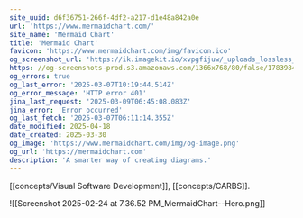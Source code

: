 ```yaml
---
site_uuid: d6f36751-266f-4df2-a217-d1e48a842a0e
url: 'https://www.mermaidchart.com/'
site_name: 'Mermaid Chart'
title: 'Mermaid Chart'
favicon: 'https://www.mermaidchart.com/img/favicon.ico'
og_screenshot_url: 'https://ik.imagekit.io/xvpgfijuw/_uploads_lossless_screenshots_20250527_MermaidChart_og_screenshot.jpeg'
https: //og-screenshots-prod.s3.amazonaws.com/1366x768/80/false/1783984c991045b11ebcece0f423b559f7644489fa8a99052ad8cda44fedd82e.jpeg
og_errors: true
og_last_error: '2025-03-07T10:19:44.514Z'
og_error_message: 'HTTP error 401'
jina_last_request: '2025-03-09T06:45:08.083Z'
jina_error: 'Error occurred'
og_last_fetch: '2025-03-07T06:11:14.355Z'
date_modified: 2025-04-18
date_created: 2025-03-30
og_image: 'https://www.mermaidchart.com/img/og-image.png'
og_url: 'https://mermaidchart.com'
description: 'A smarter way of creating diagrams.'
---
```


[[concepts/Visual Software Development]], [[concepts/CARBS]].

![[Screenshot 2025-02-24 at 7.36.52 PM_MermaidChart--Hero.png]]
